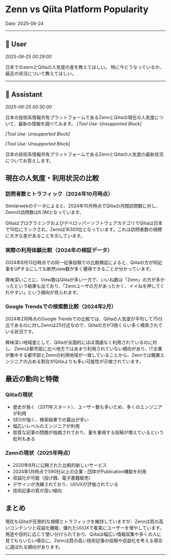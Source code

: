 # Zenn vs Qiita Platform Popularity

Date: 2025-06-24

---

## 👤 User
*2025-06-25 00:29:00*

日本でのzennとQiitaの人気度の差を教えてほしい。 特に今どうなっているか、最近の状況について教えてほしい。

---

## 🤖 Assistant
*2025-06-25 00:30:00*

日本の技術系情報共有プラットフォームであるZennとQiitaの現在の人気度について、最新の情報を調べてみます。
*[Tool Use: Unsupported Block]*


*[Tool Use: Unsupported Block]*


*[Tool Use: Unsupported Block]*

日本の技術系情報共有プラットフォームであるZennとQiitaの人気度の最新状況についてお答えします。

## 現在の人気度・利用状況の比較

### 訪問者数とトラフィック（2024年10月時点）

Similarwebのデータによると、2024年10月時点でQiitaの月間訪問数に対し、Zennの訪問数は6.3Mとなっています。

QiitaはプログラミングおよびデベロッパーソフトウェアカテゴリでQiitaは日本で10位にランクされ、Zennは16303位となっています。これは訪問者数の規模に大きな差があることを示しています。

### 実際の利用体験比較（2024年の検証データ）

2024年8月13日時点での同一記事投稿での比較検証によると、Qiitaの方が同記事をUPするにしても断然view数が多く獲得できることが分かっています。

興味深いことに、View数はQiitaが多い一方で、いいね数は「Zenn」の方が多かったという結果も出ており、「Zennユーザの方があったかく、イイねを押してくれやすい」という傾向が見られます。

### Google Trendsでの検索数比較（2024年2月）

2024年2月時点のGoogle Trendsでの比較では、Qiitaの人気度が平均して75付近であるのに対しZennは25付近なので、Qiitaの方が3倍くらい多く検索されている状況です。

興味深い地域差として、Qiitaが全国的にほぼ満遍なく利用されているのに対し、Zennは都市部に比べ地方ではあまり利用されていない傾向があり、IT企業が集中する都市部とZennの利用地域が一致していることから、Zennでは職業エンジニアの占める割合がQiitaよりも多い可能性が示唆されています。

## 最近の動向と特徴

### Qiitaの現状
- 歴史が長く（2011年スタート）、ユーザー数も多いため、多くのエンジニアが利用
- SEOが強く、検索結果での露出が多い
- 幅広いレベルのエンジニアが利用
- 低質な記事の問題が指摘されており、量を重視する投稿が増えているという批判もある

### Zennの現状（2025年時点）
- 2020年9月に公開された比較的新しいサービス
- 2024年1月時点で590社以上の企業・団体がPublication機能を利用
- 収益化が可能（投げ銭、電子書籍販売）
- デザインが洗練されており、UI/UXが評価されている
- 技術記事の質が高い傾向

## まとめ

現在もQiitaが圧倒的な規模とトラフィックを維持していますが、Zennは質の高いコンテンツと収益化機能、優れたUI/UXで着実にユーザーを増やしています。用途や目的に応じて使い分けられており、Qiitaは幅広い情報収集や多くの人に見てもらいたい場合に、Zennは質の高い技術記事の投稿や収益化を考える場合に選ばれる傾向があります。

---
